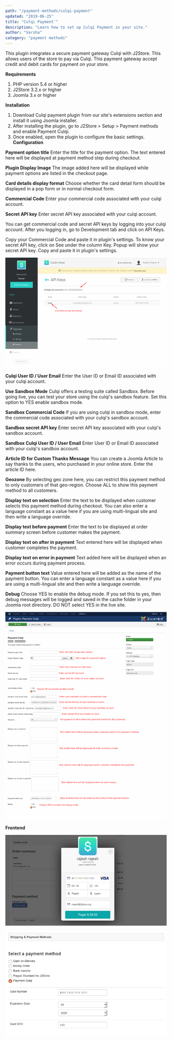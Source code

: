```yaml
---
path: "/payment-methods/culqi-payment"
updated: "2019-06-25"
title: "Culqi Payment¨"
description: "Learn how to set up Culqi Payment in your site."
author: "Varsha"
category: "payment methods"
---
```


This plugin integrates a secure payment gateway Culqi with J2Store. This allows users of the store to pay via Culqi. This payment gateway accept credit and debit cards for payment on your store.

**Requirements**
1. PHP version 5.4 or higher
2. J2Store 3.2.x or higher
3. Joomla 3.x or higher

**Installation**
1. Download Culqi payment plugin from our site's extensions section and install it using Joomla installer.
2. After installing the plugin, go to J2Store > Setup > Payment methods and enable Payment Culqi.
3. Once enabled, open the plugin to configure the basic settings.
\
**Configuration**

**Payment option title**
Enter the title for the payment option. The text entered here will be displayed at payment method step during checkout.

**Plugin Display Image**
The image added here will be displayed while payment options are listed in the checkout page.

**Card details display format**
Choose whether the card detail form should be displayed in a pop form or in normal checkout form.

**Commercial Code**
Enter your commercial code associated with your culqi account.

**Secret API key**
Enter secret API key associated with your culqi account.

You can get commercial code and secret API keys by logging into your culqi account. After you logging in, go to Development tab and click on API Keys.

Copy your Commercial Code and paste it in plugin's settings. To know your secret API key, click on See under the column Key. Popup will show your secret API key. Copy and paste it in plugin's settings.

![credentials](https://raw.githubusercontent.com/j2store/doc-images/master//payment-methods/culqi-payment/culqi-api-credentials.png)

**Culqi User ID / User Email**
Enter the User ID or Email ID associated with your culqi account.

**Use Sandbox Mode**
Culqi offers a testing suite called Sandbox. Before going live, you can test your store using the culqi's sandbox feature. Set this option to YES enable sandbox mode.

**Sandbox Commercial Code**
If you are using culqi in sandbox mode, enter the commercial code associated with your culqi's sandbox account.

**Sandbox secret API key**
Enter secret API key associated with your culqi's sandbox account.

**Sandbox Culqi User ID / User Email**
Enter User ID or Email ID associated with your culqi's sandbox account.

**Article ID for Custom Thanks Message**
You can create a Joomla Article to say thanks to the users, who purchased in your online store. Enter the article ID here.

**Geozone**
By selecting geo zone here, you can restrict this payment method to only customers of that geo-region. Choose ALL to show this payment method to all customers.

**Display text on selection**
Enter the text to be displayed when customer selects this payment method during checkout. You can also enter a language constant as a value here if you are using multi-lingual site and then write a language override.

**Display text before payment**
Enter the text to be displayed at order summary screen before customer makes the payment.

**Display text on after in payment**
Text entered here will be displayed when customer completes the payment.

**Display text on error in payment**
Text added here will be displayed when an error occurs during payment process.

**Payment button text**
Value entered here will be added as the name of the payment button.
You can enter a language constant as a value here if you are using a multi-lingual site and then write a language override.

**Debug**
Choose YES to enable the debug mode. If you set this to yes, then debug messages will be logged and saved in the cache folder in your Joomla root directory. DO NOT select YES in the live site.

![culqi](https://raw.githubusercontent.com/j2store/doc-images/master//payment-methods/culqi-payment/culqi-plugin-config.png)

**Frontend**


![popup](https://raw.githubusercontent.com/j2store/doc-images/master//payment-methods/culqi-payment/culqi-popupform.png)


![checkout](https://raw.githubusercontent.com/j2store/doc-images/master//payment-methods/culqi-payment/culqi-demo-checkout-form.png)



